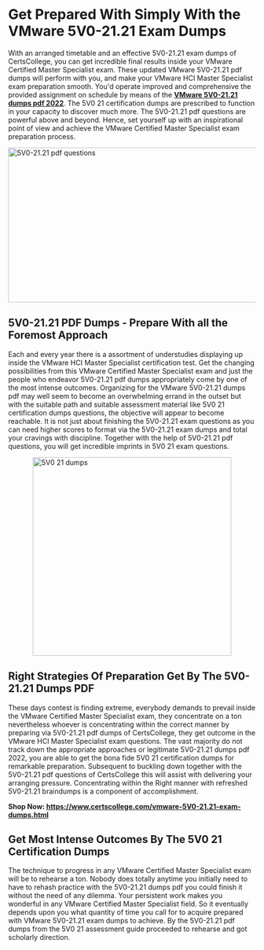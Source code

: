 <h1><strong>Get Prepared With Simply With the VMware 5V0-21.21 Exam Dumps&nbsp;</strong></h1>
<p><span style="font-weight: 400;">With an arranged timetable and an effective  5V0-21.21 exam dumps of CertsCollege, you can get incredible final results inside your VMware Certified Master Specialist exam. These updated VMware 5V0-21.21 pdf dumps will perform with you, and make your VMware HCI Master Specialist exam preparation smooth. You'd operate improved and comprehensive the provided assignment on schedule by means of the <strong><a href="https://www.certscollege.com/vmware-5V0-21.21-exam-dumps.html">VMware 5V0-21.21 dumps pdf 2022</a></strong>. The 5V0 21 certification dumps are prescribed to function in your capacity to discover much more. The  5V0-21.21 pdf questions are powerful above and beyond. Hence, set yourself up with an inspirational point of view and achieve the VMware Certified Master Specialist exam preparation process.&nbsp;</span></p>
<p><span style="font-weight: 400;"><img style="display: block; margin-left: auto; margin-right: auto;" src="https://i.ibb.co/CPDK3ps/Yellow-and-Blue-Initiative-Blog-Banner.png" alt="5V0-21.21 pdf questions" width="559" height="315" /></span></p>
<h2><strong>5V0-21.21 PDF Dumps - Prepare With all the Foremost Approach</strong></h2>
<p><span style="font-weight: 400;">Each and every year there is a assortment of understudies displaying up inside the VMware HCI Master Specialist certification test. Get the changing possibilities from this VMware Certified Master Specialist exam and just the people who endeavor 5V0-21.21 pdf dumps appropriately come by one of the most intense outcomes. Organizing for the VMware 5V0-21.21 dumps pdf may well seem to become an overwhelming errand in the outset but with the suitable path and suitable assessment material like 5V0 21 certification dumps questions, the objective will appear to become reachable. It is not just about finishing the 5V0-21.21 exam questions as you can need higher scores to format via the 5V0-21.21 exam dumps and total your cravings with discipline. Together with the help of 5V0-21.21 pdf questions, you will get incredible imprints in 5V0 21 exam questions.</span></p>
<p><span style="font-weight: 400;"><a href="https://tinyurl.com/f47ewfd3"><img style="display: block; margin-left: auto; margin-right: auto;" src="https://i.ibb.co/9tMrhdY/Teacher-Appreciation-Invitation.png" alt="5V0 21 dumps " width="404" height="404" /></a></span></p>
<h2><strong>Right Strategies Of Preparation Get By The 5V0-21.21 Dumps PDF</strong></h2>
<p><span style="font-weight: 400;">These days contest is finding extreme, everybody demands to prevail inside the VMware Certified Master Specialist exam, they concentrate on a ton nevertheless whoever is concentrating within the correct manner by preparing via 5V0-21.21 pdf dumps of CertsCollege, they get outcome in the VMware HCI Master Specialist exam questions. The vast majority do not track down the appropriate approaches or legitimate 5V0-21.21 dumps pdf 2022, you are able to get the bona fide 5V0 21 certification dumps for remarkable preparation. Subsequent to buckling down together with the  5V0-21.21 pdf questions of CertsCollege this will assist with delivering your arranging pressure. Concentrating within the Right manner with refreshed 5V0-21.21 braindumps is a component of accomplishment.</span></p>
<p><span style="font-weight: 400;"><strong>Shop Now: <a href="https://www.certscollege.com/vmware-5V0-21.21-exam-dumps.html">https://www.certscollege.com/vmware-5V0-21.21-exam-dumps.html</a></strong></span></p>
<h2><strong>Get Most Intense Outcomes By The 5V0 21 Certification Dumps</strong></h2>
<p><span style="font-weight: 400;">The technique to progress in any VMware Certified Master Specialist exam will be to rehearse a ton. Nobody does totally anytime you initially need to have to rehash practice with the 5V0-21.21 dumps pdf you could finish it without the need of any dilemma. Your persistent work makes you wonderful in any VMware Certified Master Specialist field. So it eventually depends upon you what quantity of time you call for to acquire prepared with VMware 5V0-21.21 exam dumps to achieve. By the 5V0-21.21 pdf dumps from the 5V0 21 assessment guide proceeded to rehearse and got scholarly direction.</span></p>
